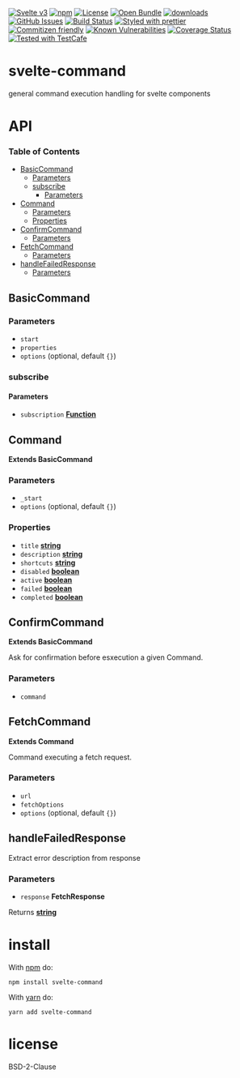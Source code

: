 [![Svelte v3](https://img.shields.io/badge/svelte-v3-orange.svg)](https://svelte.dev)
[![npm](https://img.shields.io/npm/v/svelte-command.svg)](https://www.npmjs.com/package/svelte-command)
[![License](https://img.shields.io/badge/License-BSD%203--Clause-blue.svg)](https://opensource.org/licenses/BSD-3-Clause)
[![Open Bundle](https://bundlejs.com/badge-light.svg)](https://bundlejs.com/?q=svelte-command)
[![downloads](http://img.shields.io/npm/dm/svelte-command.svg?style=flat-square)](https://npmjs.org/package/svelte-command)
[![GitHub Issues](https://img.shields.io/github/issues/arlac77/svelte-command.svg?style=flat-square)](https://github.com/arlac77/svelte-command/issues)
[![Build Status](https://img.shields.io/endpoint.svg?url=https%3A%2F%2Factions-badge.atrox.dev%2Farlac77%2Fsvelte-command%2Fbadge\&style=flat)](https://actions-badge.atrox.dev/arlac77/svelte-command/goto)
[![Styled with prettier](https://img.shields.io/badge/styled_with-prettier-ff69b4.svg)](https://github.com/prettier/prettier)
[![Commitizen friendly](https://img.shields.io/badge/commitizen-friendly-brightgreen.svg)](http://commitizen.github.io/cz-cli/)
[![Known Vulnerabilities](https://snyk.io/test/github/arlac77/svelte-command/badge.svg)](https://snyk.io/test/github/arlac77/svelte-command)
[![Coverage Status](https://coveralls.io/repos/arlac77/svelte-command/badge.svg)](https://coveralls.io/github/arlac77/svelte-command)
[![Tested with TestCafe](https://img.shields.io/badge/tested%20with-TestCafe-2fa4cf.svg)](https://github.com/DevExpress/testcafe)

# svelte-command

general command execution handling for svelte components

# API

<!-- Generated by documentation.js. Update this documentation by updating the source code. -->

### Table of Contents

*   [BasicCommand](#basiccommand)
    *   [Parameters](#parameters)
    *   [subscribe](#subscribe)
        *   [Parameters](#parameters-1)
*   [Command](#command)
    *   [Parameters](#parameters-2)
    *   [Properties](#properties)
*   [ConfirmCommand](#confirmcommand)
    *   [Parameters](#parameters-3)
*   [FetchCommand](#fetchcommand)
    *   [Parameters](#parameters-4)
*   [handleFailedResponse](#handlefailedresponse)
    *   [Parameters](#parameters-5)

## BasicCommand

### Parameters

*   `start` &#x20;
*   `properties` &#x20;
*   `options`   (optional, default `{}`)

### subscribe

#### Parameters

*   `subscription` **[Function](https://developer.mozilla.org/docs/Web/JavaScript/Reference/Statements/function)**&#x20;

## Command

**Extends BasicCommand**

### Parameters

*   `_start` &#x20;
*   `options`   (optional, default `{}`)

### Properties

*   `title` **[string](https://developer.mozilla.org/docs/Web/JavaScript/Reference/Global_Objects/String)**&#x20;
*   `description` **[string](https://developer.mozilla.org/docs/Web/JavaScript/Reference/Global_Objects/String)**&#x20;
*   `shortcuts` **[string](https://developer.mozilla.org/docs/Web/JavaScript/Reference/Global_Objects/String)**&#x20;
*   `disabled` **[boolean](https://developer.mozilla.org/docs/Web/JavaScript/Reference/Global_Objects/Boolean)**&#x20;
*   `active` **[boolean](https://developer.mozilla.org/docs/Web/JavaScript/Reference/Global_Objects/Boolean)**&#x20;
*   `failed` **[boolean](https://developer.mozilla.org/docs/Web/JavaScript/Reference/Global_Objects/Boolean)**&#x20;
*   `completed` **[boolean](https://developer.mozilla.org/docs/Web/JavaScript/Reference/Global_Objects/Boolean)**&#x20;

## ConfirmCommand

**Extends BasicCommand**

Ask for confirmation before esxecution a given Command.

### Parameters

*   `command` &#x20;

## FetchCommand

**Extends Command**

Command executing a fetch request.

### Parameters

*   `url` &#x20;
*   `fetchOptions` &#x20;
*   `options`   (optional, default `{}`)

## handleFailedResponse

Extract error description from response

### Parameters

*   `response` **FetchResponse**&#x20;

Returns **[string](https://developer.mozilla.org/docs/Web/JavaScript/Reference/Global_Objects/String)**&#x20;

# install

With [npm](http://npmjs.org) do:

```shell
npm install svelte-command
```

With [yarn](https://yarnpkg.com) do:

```shell
yarn add svelte-command
```

# license

BSD-2-Clause
